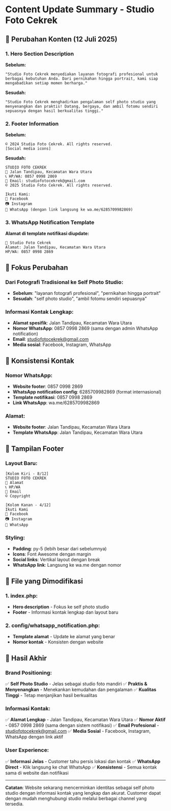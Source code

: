 # Content Update Summary - Studio Foto Cekrek

## 📝 Perubahan Konten (12 Juli 2025)

### 1. Hero Section Description

**Sebelum:**
```
"Studio Foto Cekrek menyediakan layanan fotografi profesional untuk berbagai kebutuhan Anda. Dari pernikahan hingga portrait, kami siap mengabadikan setiap momen berharga."
```

**Sesudah:**
```
"Studio Foto Cekrek menghadirkan pengalaman self photo studio yang menyenangkan dan praktis! Datang, bergaya, dan ambil fotomu sendiri sepuasnya dengan hasil berkualitas tinggi."
```

### 2. Footer Information

**Sebelum:**
```
© 2024 Studio Foto Cekrek. All rights reserved.
[Social media icons]
```

**Sesudah:**
```
STUDIO FOTO CEKREK
📍 Jalan Tandipau, Kecamatan Wara Utara
📞 HP/WA: 0857 0998 2869
📧 Email: studiofotocekrek@gmail.com
© 2025 Studio Foto Cekrek. All rights reserved.

Ikuti Kami:
📘 Facebook
📷 Instagram  
📱 WhatsApp (dengan link langsung ke wa.me/6285709982869)
```

### 3. WhatsApp Notification Template

**Alamat di template notifikasi diupdate:**
```
📍 Studio Foto Cekrek
Alamat: Jalan Tandipau, Kecamatan Wara Utara
HP/WA: 0857 0998 2869
```

## 🎯 Fokus Perubahan

### Dari Fotografi Tradisional ke Self Photo Studio:
- **Sebelum**: "layanan fotografi profesional", "pernikahan hingga portrait"
- **Sesudah**: "self photo studio", "ambil fotomu sendiri sepuasnya"

### Informasi Kontak Lengkap:
- **Alamat spesifik**: Jalan Tandipau, Kecamatan Wara Utara
- **Nomor WhatsApp**: 0857 0998 2869 (sama dengan admin WhatsApp notification)
- **Email**: studiofotocekrek@gmail.com
- **Media sosial**: Facebook, Instagram, WhatsApp

## 📱 Konsistensi Kontak

### Nomor WhatsApp:
- **Website footer**: 0857 0998 2869
- **WhatsApp notification config**: 6285709982869 (format internasional)
- **Template notifikasi**: 0857 0998 2869
- **Link WhatsApp**: wa.me/6285709982869

### Alamat:
- **Website footer**: Jalan Tandipau, Kecamatan Wara Utara
- **Template WhatsApp**: Jalan Tandipau, Kecamatan Wara Utara

## 🎨 Tampilan Footer

### Layout Baru:
```
[Kolom Kiri - 8/12]
STUDIO FOTO CEKREK
📍 Alamat
📞 HP/WA
📧 Email
© Copyright

[Kolom Kanan - 4/12]
Ikuti Kami
📘 Facebook
📷 Instagram
📱 WhatsApp
```

### Styling:
- **Padding**: py-5 (lebih besar dari sebelumnya)
- **Icons**: Font Awesome dengan margin
- **Social links**: Vertikal layout dengan break
- **WhatsApp link**: Langsung ke wa.me dengan nomor

## 🔄 File yang Dimodifikasi

### 1. index.php:
- **Hero description** - Fokus ke self photo studio
- **Footer** - Informasi kontak lengkap dan layout baru

### 2. config/whatsapp_notification.php:
- **Template alamat** - Update ke alamat yang benar
- **Nomor kontak** - Konsisten dengan website

## 🎉 Hasil Akhir

### Brand Positioning:
✅ **Self Photo Studio** - Jelas sebagai studio foto mandiri
✅ **Praktis & Menyenangkan** - Menekankan kemudahan dan pengalaman
✅ **Kualitas Tinggi** - Tetap menjanjikan hasil berkualitas

### Informasi Kontak:
✅ **Alamat Lengkap** - Jalan Tandipau, Kecamatan Wara Utara
✅ **Nomor Aktif** - 0857 0998 2869 (sama dengan sistem notifikasi)
✅ **Email Profesional** - studiofotocekrek@gmail.com
✅ **Media Sosial** - Facebook, Instagram, WhatsApp dengan link aktif

### User Experience:
✅ **Informasi Jelas** - Customer tahu persis lokasi dan kontak
✅ **WhatsApp Direct** - Klik langsung ke chat WhatsApp
✅ **Konsistensi** - Semua kontak sama di website dan notifikasi

---

**Catatan**: Website sekarang mencerminkan identitas sebagai self photo studio dengan informasi kontak yang lengkap dan akurat. Customer dapat dengan mudah menghubungi studio melalui berbagai channel yang tersedia.
